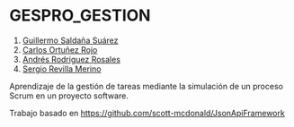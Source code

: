 # GESPRO_GESTION

  1. [Guillermo Saldaña Suárez](https://github.com/GuillermoSaldana) 
  2. [Carlos Ortuñez Rojo](https://github.com/CarlosOrtu)
  3. [Andrés Rodriguez Rosales](https://github.com/andriu99 )
  4. [Sergio Revilla Merino](https://github.com/srevilla999)
  
Aprendizaje de la gestión de tareas mediante la simulación de un proceso Scrum en un proyecto software.

Trabajo basado en https://github.com/scott-mcdonald/JsonApiFramework
